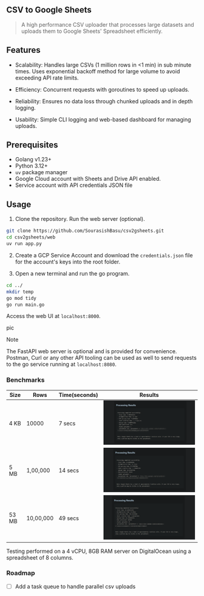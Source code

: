 ## CSV to Google Sheets

> A high performance CSV uploader that processes large datasets and uploads them to Google Sheets' Spreadsheet efficiently.

## Features
- Scalability: Handles large CSVs (1 million rows in <1 min) in sub minute times. Uses exponential backoff method for large volume to avoid exceeding API rate limits.

- Efficiency: Concurrent requests with goroutines to speed up uploads.

- Reliability: Ensures no data loss through chunked uploads and in depth logging.

- Usability: Simple CLI logging and web-based dashboard for managing uploads.

## Prerequisites

- Golang v1.23+
- Python 3.12+
- `uv` package manager
- Google Cloud account with Sheets and Drive API enabled.
- Service account with API credentials JSON file

## Usage

1. Clone the repository. Run the web server (optional).

```bash
git clone https://github.com/SourasishBasu/csv2gsheets.git
cd csv2gsheets/web
uv run app.py
```

2. Create a GCP Service Account and download the `credentials.json` file for the account's keys into the root folder.

3. Open a new terminal and run the go program.

```bash
cd ../
mkdir temp
go mod tidy
go run main.go
```

Access the web UI at `localhost:8000`.

pic

> [!NOTE]  
> The FastAPI web server is optional and is provided for convenience. Postman, Curl or any other API tooling can be used as well to send requests to the go service running at `localhost:8080`.

### Benchmarks

| Size     | Rows      | Time(seconds) | Results                      |
| -------- | --------- | ------------- | ---------------------------- |
| 4 KB     | 10000     | 7 secs        | ![](./assets/4kb.png)        |
| 5 MB     | 1,00,000  | 14 secs       | ![](./assets/5mb.png)        |
| 53 MB    | 10,00,000 | 49 secs       | ![](./assets/53mb.png)       |

Testing performed on a 4 vCPU, 8GB RAM server on DigitalOcean using a spreadsheet of 8 columns.

### Roadmap

- [ ] Add a task queue to handle parallel csv uploads

